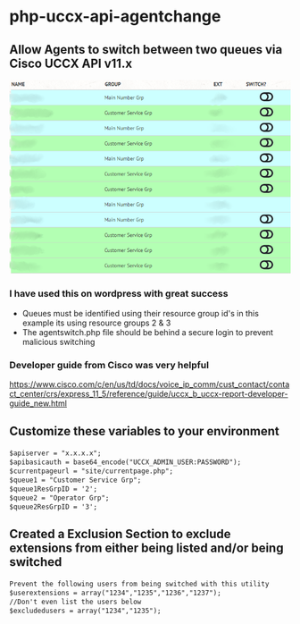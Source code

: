 # php-uccx-api-agentchange
## Allow Agents to switch between two queues via Cisco UCCX API v11.x
![Screenshot](screenshot.png)

### I have used this on wordpress with great success
- Queues must be identified using their resource group id's in this example its using resource groups 2 & 3
- The agentswitch.php file should be behind a secure login to prevent malicious switching

### Developer guide from Cisco was very helpful
https://www.cisco.com/c/en/us/td/docs/voice_ip_comm/cust_contact/contact_center/crs/express_11_5/reference/guide/uccx_b_uccx-report-developer-guide_new.html

## Customize these variables to your environment
```
$apiserver = "x.x.x.x";
$apibasicauth = base64_encode("UCCX_ADMIN_USER:PASSWORD");
$currentpageurl = "site/currentpage.php";
$queue1 = "Customer Service Grp";
$queue1ResGrpID = '2';
$queue2 = "Operator Grp";
$queue2ResGrpID = '3';
```
## Created a Exclusion Section to exclude extensions from either being listed and/or being switched
```
Prevent the following users from being switched with this utility
$userextensions = array("1234","1235","1236","1237");
//Don't even list the users below
$excludedusers = array("1234","1235");
```
